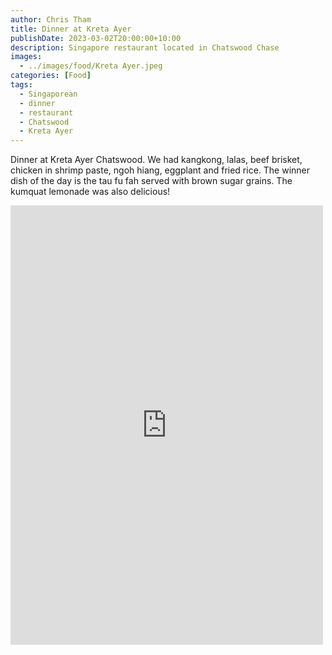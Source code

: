 ```yaml
---
author: Chris Tham
title: Dinner at Kreta Ayer
publishDate: 2023-03-02T20:00:00+10:00
description: Singapore restaurant located in Chatswood Chase
images:
  - ../images/food/Kreta Ayer.jpeg
categories: [Food]
tags:
  - Singaporean
  - dinner
  - restaurant
  - Chatswood
  - Kreta Ayer
---
```


Dinner at Kreta Ayer Chatswood. We had kangkong, lalas, beef brisket, chicken in shrimp paste, ngoh hiang, eggplant and fried rice. The winner dish of the day is the tau fu fah served with brown sugar grains. The kumquat lemonade was also delicious!

<iframe src="https://www.facebook.com/plugins/post.php?href=https%3A%2F%2Fwww.facebook.com%2Fchris1.tham%2Fposts%2Fpfbid0QK8nys14uqYjhhmVUNGSG8s3ideswHirfmnG4k4e1hZJScxPFZKHVa6VNnyuZQozl&show_text=true&width=500" width="500" height="703" style="border:none;overflow:hidden" scrolling="no" frameborder="0" allowfullscreen="true" allow="autoplay; clipboard-write; encrypted-media; picture-in-picture; web-share"></iframe>
